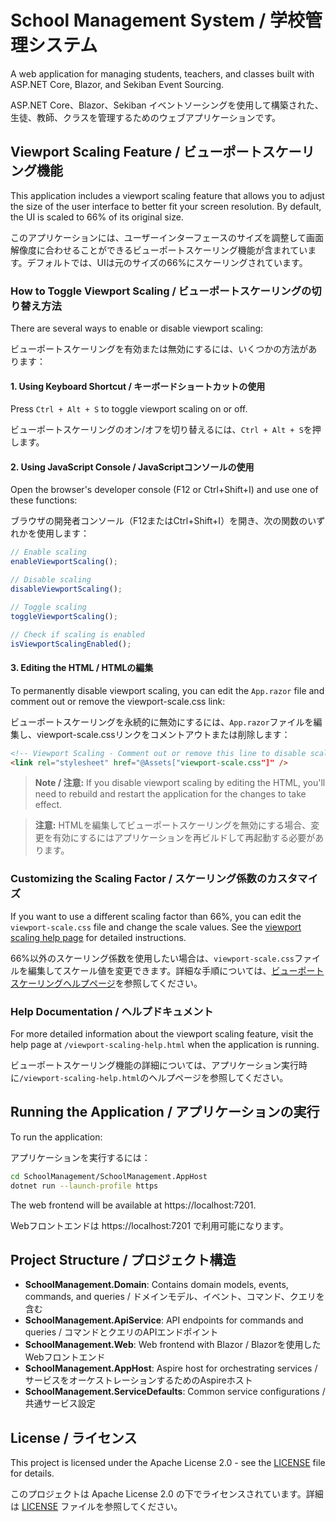 # School Management System / 学校管理システム

A web application for managing students, teachers, and classes built with ASP.NET Core, Blazor, and Sekiban Event Sourcing.

ASP.NET Core、Blazor、Sekiban イベントソーシングを使用して構築された、生徒、教師、クラスを管理するためのウェブアプリケーションです。

## Viewport Scaling Feature / ビューポートスケーリング機能

This application includes a viewport scaling feature that allows you to adjust the size of the user interface to better fit your screen resolution. By default, the UI is scaled to 66% of its original size.

このアプリケーションには、ユーザーインターフェースのサイズを調整して画面解像度に合わせることができるビューポートスケーリング機能が含まれています。デフォルトでは、UIは元のサイズの66%にスケーリングされています。

### How to Toggle Viewport Scaling / ビューポートスケーリングの切り替え方法

There are several ways to enable or disable viewport scaling:

ビューポートスケーリングを有効または無効にするには、いくつかの方法があります：

#### 1. Using Keyboard Shortcut / キーボードショートカットの使用

Press `Ctrl + Alt + S` to toggle viewport scaling on or off.

ビューポートスケーリングのオン/オフを切り替えるには、`Ctrl + Alt + S`を押します。

#### 2. Using JavaScript Console / JavaScriptコンソールの使用

Open the browser's developer console (F12 or Ctrl+Shift+I) and use one of these functions:

ブラウザの開発者コンソール（F12またはCtrl+Shift+I）を開き、次の関数のいずれかを使用します：

```javascript
// Enable scaling
enableViewportScaling();

// Disable scaling
disableViewportScaling();

// Toggle scaling
toggleViewportScaling();

// Check if scaling is enabled
isViewportScalingEnabled();
```

#### 3. Editing the HTML / HTMLの編集

To permanently disable viewport scaling, you can edit the `App.razor` file and comment out or remove the viewport-scale.css link:

ビューポートスケーリングを永続的に無効にするには、`App.razor`ファイルを編集し、viewport-scale.cssリンクをコメントアウトまたは削除します：

```html
<!-- Viewport Scaling - Comment out or remove this line to disable scaling -->
<link rel="stylesheet" href="@Assets["viewport-scale.css"]" />
```

> **Note / 注意:** If you disable viewport scaling by editing the HTML, you'll need to rebuild and restart the application for the changes to take effect.

> **注意:** HTMLを編集してビューポートスケーリングを無効にする場合、変更を有効にするにはアプリケーションを再ビルドして再起動する必要があります。

### Customizing the Scaling Factor / スケーリング係数のカスタマイズ

If you want to use a different scaling factor than 66%, you can edit the `viewport-scale.css` file and change the scale values. See the [viewport scaling help page](SchoolManagement.Web/wwwroot/viewport-scaling-help.html) for detailed instructions.

66%以外のスケーリング係数を使用したい場合は、`viewport-scale.css`ファイルを編集してスケール値を変更できます。詳細な手順については、[ビューポートスケーリングヘルプページ](SchoolManagement.Web/wwwroot/viewport-scaling-help.html)を参照してください。

### Help Documentation / ヘルプドキュメント

For more detailed information about the viewport scaling feature, visit the help page at `/viewport-scaling-help.html` when the application is running.

ビューポートスケーリング機能の詳細については、アプリケーション実行時に`/viewport-scaling-help.html`のヘルプページを参照してください。

## Running the Application / アプリケーションの実行

To run the application:

アプリケーションを実行するには：

```bash
cd SchoolManagement/SchoolManagement.AppHost
dotnet run --launch-profile https
```

The web frontend will be available at https://localhost:7201.

Webフロントエンドは https://localhost:7201 で利用可能になります。

## Project Structure / プロジェクト構造

- **SchoolManagement.Domain**: Contains domain models, events, commands, and queries / ドメインモデル、イベント、コマンド、クエリを含む
- **SchoolManagement.ApiService**: API endpoints for commands and queries / コマンドとクエリのAPIエンドポイント
- **SchoolManagement.Web**: Web frontend with Blazor / Blazorを使用したWebフロントエンド
- **SchoolManagement.AppHost**: Aspire host for orchestrating services / サービスをオーケストレーションするためのAspireホスト
- **SchoolManagement.ServiceDefaults**: Common service configurations / 共通サービス設定

## License / ライセンス

This project is licensed under the Apache License 2.0 - see the [LICENSE](../LICENSE) file for details.

このプロジェクトは Apache License 2.0 の下でライセンスされています。詳細は [LICENSE](../LICENSE) ファイルを参照してください。
